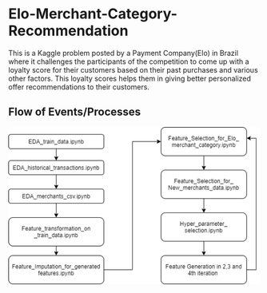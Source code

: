 # Elo-Merchant-Category-Recommendation
This is a Kaggle problem posted by a Payment Company(Elo) in Brazil where it challenges the participants of the competition to come up with a loyalty score for their customers based on their past purchases and various other factors. This loyalty scores helps them in giving better personalized offer recommendations to their customers.

## Flow of Events/Processes
![Flow Diagram](EloMerchantCategoryRecommendationFlow.png)
